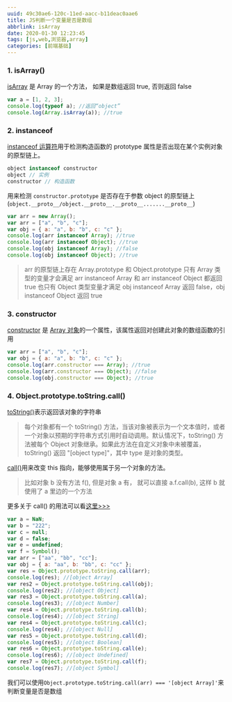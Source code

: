```yaml
---
uuid: 49c30ae6-120c-11ed-aacc-b11deac0aae6
title: JS判断一个变量是否是数组
abbrlink: isArray
date: 2020-01-30 12:23:45
tags: [js,web,浏览器,array]
categories: [前端基础]
---
```


### 1. isArray()

[isArray](https://developer.mozilla.org/zh-CN/docs/Web/JavaScript/Reference/Global_Objects/Array/isArray) 是 Array 的一个方法， 如果是数组返回 true, 否则返回 false

<!-- more -->

```js
var a = [1, 2, 3];
console.log(typeof a); //返回“object”
console.log(Array.isArray(a)); //true
```

### 2. instanceof

[instanceof 运算符](https://developer.mozilla.org/zh-CN/docs/Web/JavaScript/Reference/Operators/instanceof)用于检测构造函数的 prototype 属性是否出现在某个实例对象的原型链上。

```js
object instanceof constructor
object // 实例
constructor // 构造函数
```
用来检测 `constructor.prototype` 是否存在于参数 object 的原型链上 (`object.__proto__/object.__proto__.__proto__.......__proto__`)

```js
var arr = new Array();
var arr = ["a", "b", "c"];
var obj = { a: "a", b: "b", c: "c" };
console.log(arr instanceof Array); //true
console.log(arr instanceof Object); //true
console.log(obj instanceof Array); //false
console.log(obj instanceof Object); //true
```

> arr 的原型链上存在 Array.prototype 和 Object.prototype
> 只有 Array 类型的变量才会满足 arr instanceof Array 和 arr instanceof Object 都返回 true
> 也只有 Object 类型变量才满足 obj instanceof Array 返回 false，obj instanceof Object 返回 true

### 3. constructor

[constructor](https://www.w3school.com.cn/jsref/jsref_constructor_array.asp) 是 [Array 对象](https://www.w3school.com.cn/jsref/jsref_obj_array.asp)的一个属性，该属性返回对创建此对象的数组函数的引用

```js
var arr = ["a", "b", "c"];
var obj = { a: "a", b: "b", c: "c" };
console.log(arr.constructor === Array); //true
console.log(arr.constructor === Object); //false
console.log(obj.constructor === Object); //true
```

### 4. Object.prototype.toString.call()

[toString()](https://developer.mozilla.org/zh-CN/docs/Web/JavaScript/Reference/Global_Objects/Object/toString)表示返回该对象的字符串

> 每个对象都有一个 toString() 方法，当该对象被表示为一个文本值时，或者一个对象以预期的字符串方式引用时自动调用。默认情况下，toString() 方法被每个 Object 对象继承。如果此方法在自定义对象中未被覆盖，toString() 返回 "[object type]"，其中 type 是对象的类型。

[call()](https://www.w3school.com.cn/js/js_function_call.asp)用来改变 this 指向，能够使用属于另一个对象的方法。

> 比如对象 b 没有方法 f(), 但是对象 a 有， 就可以直接 a.f.call(b), 这样 b 就使用了 a 里边的一个方法

更多关于 call() 的用法可以看[这里>>>](https://segmentfault.com/a/1190000018270750)

```js
var a = NaN;
var b = "222";
var c = null;
var d = false;
var e = undefined;
var f = Symbol();
var arr = ["aa", "bb", "cc"];
var obj = { a: "aa", b: "bb", c: "cc" };
var res = Object.prototype.toString.call(arr);
console.log(res); //[object Array]
var res2 = Object.prototype.toString.call(obj);
console.log(res2); //[object Object]
var res3 = Object.prototype.toString.call(a);
console.log(res3); //[object Number]
var res4 = Object.prototype.toString.call(b);
console.log(res4); //[object String]
var res4 = Object.prototype.toString.call(c);
console.log(res4); //[object Null]
var res5 = Object.prototype.toString.call(d);
console.log(res5); //[object Boolean]
var res6 = Object.prototype.toString.call(e);
console.log(res6); //[object Undefined]
var res7 = Object.prototype.toString.call(f);
console.log(res7); //[object Symbol]
```

我们可以使用`Object.prototype.toString.call(arr) === '[object Array]'`来判断变量是否是数组
